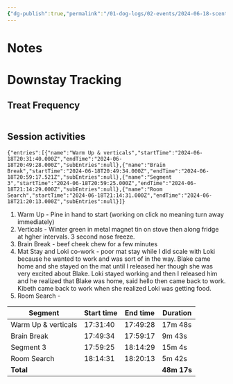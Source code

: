 ```yaml
---
{"dg-publish":true,"permalink":"/01-dog-logs/02-events/2024-06-18-scent-detection-session/","tags":["#Doggos/Activity"],"noteIcon":"","created":"2024-06-18T17:31:19.000-03:00","updated":"2024-08-11T20:47:50.326-03:00"}
---
```


# Notes


# Downstay Tracking
## Treat Frequency
```simple-time-tracker
```

## Session activities
```simple-time-tracker
{"entries":[{"name":"Warm Up & verticals","startTime":"2024-06-18T20:31:40.000Z","endTime":"2024-06-18T20:49:28.000Z","subEntries":null},{"name":"Brain Break","startTime":"2024-06-18T20:49:34.000Z","endTime":"2024-06-18T20:59:17.521Z","subEntries":null},{"name":"Segment 3","startTime":"2024-06-18T20:59:25.000Z","endTime":"2024-06-18T21:14:29.000Z","subEntries":null},{"name":"Room Search","startTime":"2024-06-18T21:14:31.000Z","endTime":"2024-06-18T21:20:13.000Z","subEntries":null}]}
```
1. Warm Up - Pine in hand to start (working on click no meaning turn away immediately)
2. Verticals - Winter green in metal magnet tin on stove then along fridge at hgher intervals. 3 second nose freeze.
3. Brain Break - beef cheek chew for a few minutes
4. Mat Stay and Loki  co-work - poor mat stay while I did scale with Loki because he wanted to work and was sort of in the way. Blake came home and she stayed on the mat until I released her though she was very excited about Blake. Loki stayed working and then I released him and he realized that Blake was home, said hello then came back to  work. Kibeth came back to work when she realized Loki was getting food. 
5. Room Search - 

| Segment             | Start time | End time | Duration    |
| ------------------- | ---------- | -------- | ----------- |
| Warm Up & verticals | 17:31:40   | 17:49:28 | 17m 48s     |
| Brain Break         | 17:49:34   | 17:59:17 | 9m 43s      |
| Segment 3           | 17:59:25   | 18:14:29 | 15m 4s      |
| Room Search         | 18:14:31   | 18:20:13 | 5m 42s      |
| **Total**           |            |          | **48m 17s** |
